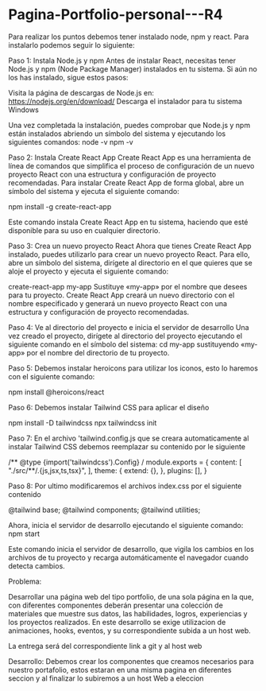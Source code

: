 # Pagina-Portfolio-personal---R4







Para realizar los puntos debemos tener instalado node, npm y react. Para instalarlo podemos seguir lo siguiente:

Paso 1: Instala Node.js y npm Antes de instalar React, necesitas tener Node.js y npm (Node Package Manager) instalados en tu sistema. Si aún no los has instalado, sigue estos pasos:

Visita la página de descargas de Node.js en: https://nodejs.org/en/download/ Descarga el instalador para tu sistema Windows

Una vez completada la instalación, puedes comprobar que Node.js y npm están instalados abriendo un símbolo del sistema y ejecutando los siguientes comandos: node -v npm -v

Paso 2: Instala Create React App Create React App es una herramienta de línea de comandos que simplifica el proceso de configuración de un nuevo proyecto React con una estructura y configuración de proyecto recomendadas. Para instalar Create React App de forma global, abre un símbolo del sistema y ejecuta el siguiente comando:

npm install -g create-react-app

Este comando instala Create React App en tu sistema, haciendo que esté disponible para su uso en cualquier directorio.

Paso 3: Crea un nuevo proyecto React Ahora que tienes Create React App instalado, puedes utilizarlo para crear un nuevo proyecto React. Para ello, abre un símbolo del sistema, dirígete al directorio en el que quieres que se aloje el proyecto y ejecuta el siguiente comando:

create-react-app my-app Sustituye «my-app» por el nombre que desees para tu proyecto. Create React App creará un nuevo directorio con el nombre especificado y generará un nuevo proyecto React con una estructura y configuración de proyecto recomendadas.

Paso 4: Ve al directorio del proyecto e inicia el servidor de desarrollo Una vez creado el proyecto, dirígete al directorio del proyecto ejecutando el siguiente comando en el símbolo del sistema: cd my-app sustituyendo «my-app» por el nombre del directorio de tu proyecto.

Paso 5: Debemos instalar heroicons para utilizar los iconos, esto lo haremos con el siguiente comando:

npm install @heroicons/react

Paso 6: Debemos instalar Tailwind CSS para aplicar el diseño

npm install -D tailwindcss npx tailwindcss init

Paso 7: En el archivo 'tailwind.config.js que se creara automaticamente al instalar Tailwind CSS debemos reemplazar su contenido por le siguiente

/** @type {import('tailwindcss').Config} / module.exports = { content: [ "./src/**/.{js,jsx,ts,tsx}", ], theme: { extend: {}, }, plugins: [], }

Paso 8: Por ultimo modificaremos el archivos index.css por el siguiente contenido

@tailwind base; @tailwind components; @tailwind utilities;

Ahora, inicia el servidor de desarrollo ejecutando el siguiente comando: npm start

Este comando inicia el servidor de desarrollo, que vigila los cambios en los archivos de tu proyecto y recarga automáticamente el navegador cuando detecta cambios.

Problema:

Desarrollar una página web del tipo portfolio, de una sola página en la que, con diferentes componentes deberán presentar una colección de materiales que muestre sus datos, las habilidades, logros, experiencias y los proyectos realizados. En este desarrollo se exige utilizacion de animaciones, hooks, eventos, y su correspondiente subida a un host web.

La entrega será del correspondiente link a git y al host web

Desarrollo: Debemos crear los componentes que creamos necesarios para nuestro portafolio, estos estaran en una misma pagina en diferentes seccion y al finalizar lo subiremos a un host Web a eleccion
 
